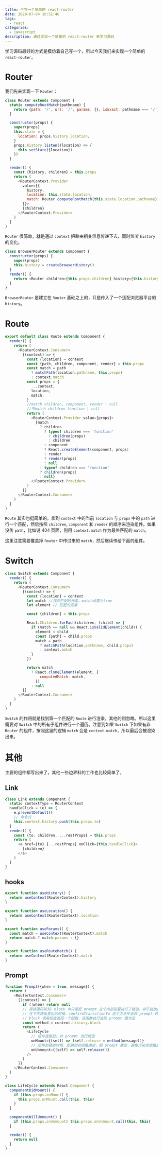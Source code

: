 ```yaml
---
title: 手写一个简单的 react-router
date: 2020-07-04 10:51:40
tags:
  - react
categories:
  - javascript
description: 通过实现一个简单的 react-router 来学习源码
---
```


学习源码最好的方式是模仿着自己写一个，所以今天我们来实现一个简单的 `react-router`。

# Router

我们先来实现一下 `Router`：

```javascript
class Router extends Component {
  static computeRootMatch(pathname) {
    return {path: '/', url: '/', params: {}, isExact: pathname === '/'}
  }

  constructor(props) {
    super(props)
    this.state = {
      location: props.history.location,
    }
    props.history.listen((location) => {
      this.setState({location})
    })
  }

  render() {
    const {history, children} = this.props
    return (
      <RouterContext.Provider
        value={{
          history,
          location: this.state.location,
          match: Router.computeRootMatch(this.state.location.pathname),
        }}>
        {children}
      </RouterContext.Provider>
    )
  }
}
```

`Router` 很简单，就是通过 `context` 把路由相关信息传递下去，同时监听 `history` 的变化。

```javascript
class BrowserRouter extends Component {
  constructor(props) {
    super(props)
    this.history = createBrowserHistory()
  }
  render() {
    return <Router children={this.props.children} history={this.history} />
  }
}
```

`BrowserRouter` 是建立在 `Router` 基础之上的，只是传入了一个适配浏览器平台的 `history`。

# Route

```javascript
export default class Route extends Component {
  render() {
    return (
      <RouterContext.Consumer>
        {(context) => {
          const {location} = context
          const {path, children, component, render} = this.props
          const match = path
            ? matchPath(location.pathname, this.props)
            : context.match
          const props = {
            ...context,
            location,
            match,
          }
          //match children, component, render | null
          //不match children function | null
          return (
            <RouterContext.Provider value={props}>
              {match
                ? children
                  ? typeof children === 'function'
                    ? children(props)
                    : children
                  : component
                  ? React.createElement(component, props)
                  : render
                  ? render(props)
                  : null
                : typeof children === 'function'
                ? children(props)
                : null}
            </RouterContext.Provider>
          )
        }}
      </RouterContext.Consumer>
    )
  }
}
```

`Route` 其实也挺简单的，拿到 `context` 中的当前 `location` 与 `props` 中的 `path` 进行一个匹配，然后按照 `children`, `component` 和 `render` 的顺序来渲染组件。如果没传 `path`，比如说 404 页面，则用 `context.match` 作为最终匹配的 `match`。

这里注意需要覆盖掉 `Router` 中传过来的 `match`，然后继续传给下面的组件。

# Switch

```javascript
class Switch extends Component {
  render() {
    return (
      <RouterContext.Consumer>
        {(context) => {
          const {location} = context
          let match //找到匹配的元素，match设置为true
          let element // 匹配的元素

          const {children} = this.props

          React.Children.forEach(children, (child) => {
            if (match == null && React.isValidElement(child)) {
              element = child
              const {path} = child.props
              match = path
                ? matchPath(location.pathname, child.props)
                : context.match
            }
          })

          return match
            ? React.cloneElement(element, {
                computedMatch: match,
              })
            : null
        }}
      </RouterContext.Consumer>
    )
  }
}
```

`Switch` 的作用就是找到第一个匹配的 `Route` 进行渲染，其他的则忽略。所以这里需要对 `Switch` 中的所有子组件进行一个遍历。注意到如果 `Switch` 下如果有非 `Router` 的组件，按照这里的逻辑 `match` 会是 `context.match`，所以最后会被渲染出来。

# 其他

主要的组件都写出来了，其他一些边界料的工作也比较简单了。

## Link

```javascript
class Link extends Component {
  static contextType = RouterContext
  handleClick = (e) => {
    e.preventDefault()
    // 命令式
    this.context.history.push(this.props.to)
  }
  render() {
    const {to, children, ...restProps} = this.props
    return (
      <a href={to} {...restProps} onClick={this.handleClick}>
        {children}
      </a>
    )
  }
}
```

## hooks

```javascript
export function useHistory() {
  return useContext(RouterContext).history
}

export function useLocation() {
  return useContext(RouterContext).location
}

export function useParams() {
  const match = useContext(RouterContext).match
  return match ? match.params : {}
}

export function useRouteMatch() {
  return useContext(RouterContext).match
}
```

## Prompt

```javascript
function Prompt({when = true, message}) {
  return (
    <RouterContext.Consumer>
      {(context) => {
        if (!when) return null
        // 阅读源码可知，block 中只是把 prompt 这个内部变量进行了赋值，并不会执行 window.confirm
        // 在下次路由变化的时候，confirmTransitionTo 这个方法中会将 prompt 传给 window.confirm 调用
        // block 调用后会返回一个函数，该函数执行会把 prompt 置为空
        const method = context.history.block
        return (
          <LifeCycle
            // 组件挂载后，对 prompt 进行赋值
            onMount={(self) => (self.release = method(message))}
            // 组件卸载的时候，即跳到其他路由后，把 prompt 置空，避免污染其他路由
            onUnmount={(self) => self.release()}
          />
        )
      }}
    </RouterContext.Consumer>
  )
}

class LifeCycle extends React.Component {
  componentDidMount() {
    if (this.props.onMount) {
      this.props.onMount.call(this, this)
    }
  }

  componentWillUnmount() {
    if (this.props.onUnmount) this.props.onUnmount.call(this, this)
  }

  render() {
    return null
  }
}
```
